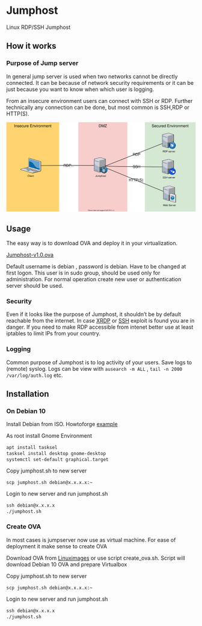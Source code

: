 # Jumphost
Linux RDP/SSH Jumphost 

## How it works
### Purpose of Jump server

In general jump server is used when two networks cannot be directly connected. It can be because of network security requirements or it can be just because you want to know when which user is logging. 

From an insecure environment users can connect with SSH or RDP. Further technically any connection can be done, but most common is SSH,RDP or HTTP(S). 

![jumphost](https://raw.githubusercontent.com/coolappz/jumphost/main/jumphost.svg)


## Usage

The easy way is to download OVA and deploy it in your virtualization. 

[Jumphost-v1.0.ova](https://download.coolappz.net/Jumphost-v1.0.ova)

Default username is debian , password is debian. Have to be changed at first logon. This user is in sudo group, should be used only for administration. For normal operation create new user or authentication server should be used. 

### Security 

Even if it looks like the purpose of Jumphost, it shouldn’t be by default reachable from the internet. In case [XRDP](https://www.cvedetails.com/vulnerability-list/vendor_id-8982/Xrdp.html) or [SSH](https://www.cvedetails.com/vulnerability-list/vendor_id-97/product_id-585/Openbsd-Openssh.html) exploit is found you are in danger. If you need to make RDP accessible from intenet better use at least iptables to limit IPs from your country.  

### Logging
Common purpose of Jumphost is to log activity of your users. Save logs to (remote) syslog. Logs can be view with `ausearch -m ALL` , `tail -n 2000 /var/log/auth.log` etc.

## Installation

### On Debian 10

Install Debian from ISO. Howtoforge [example](https://www.howtoforge.com/tutorial/debian-minimal-server/)

As root install Gnome Environment 

    apt install tasksel
    tasksel install desktop gnome-desktop
    systemctl set-default graphical.target

Copy jumphost.sh to new server 

    scp jumphost.sh debian@x.x.x.x:~  

Login to new server and run jumphost.sh

    ssh debian@x.x.x.x
    ./jumphost.sh

### Create OVA 

In most cases is jumpserver now use as virtual machine. For ease of deployment it make sense to create OVA 

Download OVA from [Linuximages](https://www.linuxvmimages.com/images/debian-10/) or use script create_ova.sh. Script will download Debian 10 OVA and prepare Virtualbox

Copy jumphost.sh to new server 

    scp jumphost.sh debian@x.x.x.x:~  

Login to new server and run jumphost.sh

    ssh debian@x.x.x.x
    ./jumphost.sh



